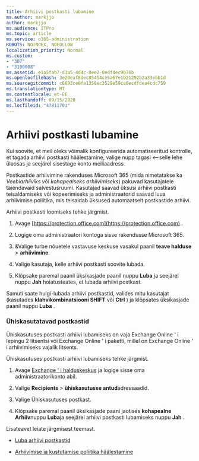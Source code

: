 ```yaml
---
title: Arhiivi postkasti lubamine
ms.author: markjjo
author: markjjo
ms.audience: ITPro
ms.topic: article
ms.service: o365-administration
ROBOTS: NOINDEX, NOFOLLOW
localization_priority: Normal
ms.custom:
- "307"
- "3100008"
ms.assetid: e1a5fab7-d3a5-4d4c-8ee2-0edf4ec9b76b
ms.openlocfilehash: 3e20eaf8dec85454ce5a67e1b21292b2a33ebb1d
ms.sourcegitcommit: c6692ce0fa1358ec3529e59ca0ecdfdea4cdc759
ms.translationtype: MT
ms.contentlocale: et-EE
ms.lasthandoff: 09/15/2020
ms.locfileid: "47811701"
---
```

# <a name="enable-an-archive-mailbox"></a>Arhiivi postkasti lubamine

Kui soovite, et meil oleks võimalik konfigureerida automatiseeritud kontrolle, et tagada arhiivi postkasti häälestamine, valige nupp tagasi <--selle lehe ülaosas ja seejärel sisestage konto meiliaadress.

Postkastide arhiivimine rakenduses Microsoft 365 (mida nimetatakse ka *Veebiarhiiviks* või *kohapealseks arhiivimiseks*) pakuvad kasutajatele täiendavaid salvestusruumi. Kasutajad saavad üksusi arhiivi postkasti teisaldamiseks või kopeerimiseks ja administraatorid saavad luua arhiivimise poliitika, mis teisaldab üksused automaatselt postkastide arhiivi.
  
Arhiivi postkasti loomiseks tehke järgmist.
  
1. Avage [https://protection.office.com](https://protection.office.com) .

2. Logige oma administraatori kontoga sisse rakendusse Microsoft 365.

3. &amp;Valige turbe nõuetele vastavuse keskuse vasakul paanil **teave halduse** \> **arhiivimine**.

4. Valige kasutaja, kelle arhiivi postkasti soovite lubada.

5. Klõpsake paremal paanil üksikasjade paanil nuppu **Luba** ja seejärel nuppu **Jah** hoiatusteates, et lubada arhiivi postkast.

Samuti saate hulgi-lubada arhiivi postkastid, valides mitu kasutajat (kasutades **klahvikombinatsiooni SHIFT** või **Ctrl** ) ja klõpsates üksikasjade paanil nuppu **Luba** .
  
### <a name="shared-mailboxes"></a>Ühiskasutatavad postkastid

Ühiskasutuses postkasti arhiivi lubamiseks on vaja Exchange Online ' i lepingu 2 litsentsi või Exchange Online ' i paketti, millel on Exchange Online ' i arhiivimiseks vajalik litsents.  

Ühiskasutuses postkasti arhiivi lubamiseks tehke järgmist.

1. Avage [Exchange ' i halduskeskus](https://outlook.office365.com/ecp) ja logige sisse oma administraatorikonto abil.

2. Valige **Recipients**  >  **ühiskasutusse antud**adressaadid.

3. Valige Ühiskasutuses postkast.

4. Klõpsake paremal paanil üksikasjade paani jaotises **kohapealne Arhiiv**nuppu **Luba**ja seejärel arhiivi postkasti lubamiseks nuppu **Jah** .

Lisateavet leiate järgmisest teemast.
  
- [Luba arhiivi postkastid](https://docs.microsoft.com/microsoft-365/compliance/enable-archive-mailboxes)

- [Arhiivimise ja kustutamise poliitika häälestamine](https://docs.microsoft.com//office365/securitycompliance/set-up-an-archive-and-deletion-policy-for-mailboxes)
